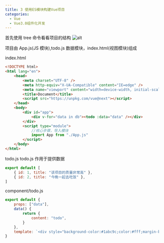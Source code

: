 ```yaml
---
title: 3 使用ES模块构建Vue项目
categories:
  - Vue
  - Vue3.0组件化开发
---
```


首先使用 tree 命令看看项目的结构
![alt](https://mikes.oss-cn-beijing.aliyuncs.com/uPic/kK6NNC.png)

项目由 App.js(JS 模块),todo.js 数据模块，index.html(视图模块)组成

index.html

```html
<!DOCTYPE html>
<html lang="en">
	<head>
		<meta charset="UTF-8" />
		<meta http-equiv="X-UA-Compatible" content="IE=edge" />
		<meta name="viewport" content="width=device-width, initial-scale=1.0" />
		<title>Document</title>
		<script src="https://unpkg.com/vue@next"></script>
	</head>
	<body>
		<div id="app">
			<div v-for="data in db"><todo :data="data" /></div>
		</div>
		<script type="module">
			//核心步骤，导入模块
			import App from "./App.js"
		</script>
	</body>
</html>
```

todo.js
todo.js 作用于提供数据

```javascript
export default [
	{ id: 1, title: "该项目的质量非常高" },
	{ id: 2, title: "今晚一起去吃饭" },
]
```

component/todo.js

```javascript
export default {
	props: ["data"],
	data() {
		return {
			content: "todo",
		}
	},
	template: `<div style="background-color:#1abc9c;color:#fff;margin-bottom:30px;padding:10px;">{{data.title}}</div>`,
}
```
